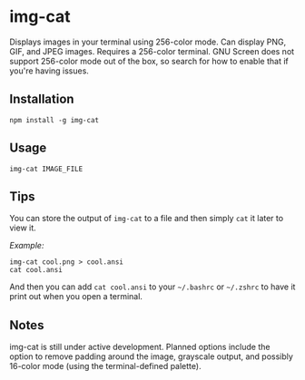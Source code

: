 img-cat
=======

Displays images in your terminal using 256-color mode. Can display PNG, GIF,
and JPEG images. Requires a 256-color terminal. GNU Screen does not support
256-color mode out of the box, so search for how to enable that if you're
having issues.

Installation
------------

`npm install -g img-cat`

Usage
-----

`img-cat IMAGE_FILE`

Tips
----

You can store the output of `img-cat` to a file and then simply `cat` it later
to view it.

*Example:*

    img-cat cool.png > cool.ansi
    cat cool.ansi

And then you can add `cat cool.ansi` to your `~/.bashrc` or `~/.zshrc` to have
it print out when you open a terminal.

Notes
-----

img-cat is still under active development. Planned options include the option
to remove padding around the image, grayscale output, and possibly 16-color
mode (using the terminal-defined palette).
